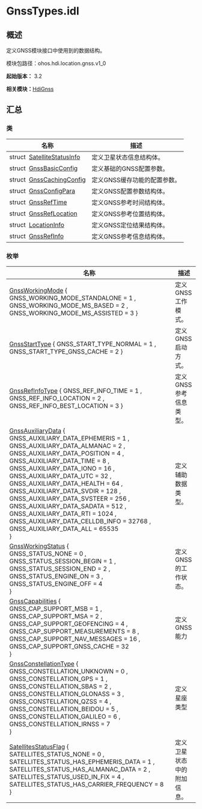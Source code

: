 # GnssTypes.idl


## 概述

定义GNSS模块接口中使用到的数据结构。

模块包路径：ohos.hdi.location.gnss.v1_0

**起始版本：** 3.2

**相关模块：**[HdiGnss](_hdi_gnss.md)


## 汇总


### 类

| 名称 | 描述 | 
| -------- | -------- |
| struct&nbsp;&nbsp;[SatelliteStatusInfo](_satellite_status_info.md) | 定义卫星状态信息结构体。 | 
| struct&nbsp;&nbsp;[GnssBasicConfig](_gnss_basic_config.md) | 定义基础的GNSS配置参数。 | 
| struct&nbsp;&nbsp;[GnssCachingConfig](_gnss_caching_config.md) | 定义GNSS缓存功能的配置参数。 | 
| struct&nbsp;&nbsp;[GnssConfigPara](_gnss_config_para.md) | 定义GNSS配置参数结构体。 | 
| struct&nbsp;&nbsp;[GnssRefTime](_gnss_ref_time.md) | 定义GNSS参考时间结构体。 | 
| struct&nbsp;&nbsp;[GnssRefLocation](_gnss_ref_location.md) | 定义GNSS参考位置结构体。 | 
| struct&nbsp;&nbsp;[LocationInfo](_location_info.md) | 定义GNSS定位结果结构体。 | 
| struct&nbsp;&nbsp;[GnssRefInfo](_gnss_ref_info.md) | 定义GNSS参考信息结构体。 | 


### 枚举

| 名称 | 描述 | 
| -------- | -------- |
| [GnssWorkingMode](_hdi_gnss.md#gnssworkingmode) { GNSS_WORKING_MODE_STANDALONE = 1 , GNSS_WORKING_MODE_MS_BASED = 2 , GNSS_WORKING_MODE_MS_ASSISTED = 3 } | 定义GNSS工作模式。 | 
| [GnssStartType](_hdi_gnss.md#gnssstarttype) { GNSS_START_TYPE_NORMAL = 1 , GNSS_START_TYPE_GNSS_CACHE = 2 } | 定义GNSS启动方式。 | 
| [GnssRefInfoType](_hdi_gnss.md#gnssrefinfotype) { GNSS_REF_INFO_TIME = 1 , GNSS_REF_INFO_LOCATION = 2 , GNSS_REF_INFO_BEST_LOCATION = 3 } | 定义GNSS参考信息类型。 | 
| [GnssAuxiliaryData](_hdi_gnss.md#gnssauxiliarydata) {<br/>GNSS_AUXILIARY_DATA_EPHEMERIS = 1 , GNSS_AUXILIARY_DATA_ALMANAC = 2 , GNSS_AUXILIARY_DATA_POSITION = 4 , GNSS_AUXILIARY_DATA_TIME = 8 , GNSS_AUXILIARY_DATA_IONO = 16 , GNSS_AUXILIARY_DATA_UTC = 32 , GNSS_AUXILIARY_DATA_HEALTH = 64 , GNSS_AUXILIARY_DATA_SVDIR = 128 , GNSS_AUXILIARY_DATA_SVSTEER = 256 , GNSS_AUXILIARY_DATA_SADATA = 512 , GNSS_AUXILIARY_DATA_RTI = 1024 , GNSS_AUXILIARY_DATA_CELLDB_INFO = 32768 ,<br/>GNSS_AUXILIARY_DATA_ALL = 65535<br/>} | 定义辅助数据类型。 | 
| [GnssWorkingStatus](_hdi_gnss.md#gnssworkingstatus) {<br/>GNSS_STATUS_NONE = 0 , GNSS_STATUS_SESSION_BEGIN = 1 , GNSS_STATUS_SESSION_END = 2 , GNSS_STATUS_ENGINE_ON = 3 , GNSS_STATUS_ENGINE_OFF = 4<br/>} | 定义GNSS的工作状态。 | 
| [GnssCapabilities](_hdi_gnss.md#gnsscapabilities) {<br/>GNSS_CAP_SUPPORT_MSB = 1 , GNSS_CAP_SUPPORT_MSA = 2 , GNSS_CAP_SUPPORT_GEOFENCING = 4 , GNSS_CAP_SUPPORT_MEASUREMENTS = 8 , GNSS_CAP_SUPPORT_NAV_MESSAGES = 16 , GNSS_CAP_SUPPORT_GNSS_CACHE = 32<br/>} | 定义GNSS能力 | 
| [GnssConstellationType](_hdi_gnss.md#gnssconstellationtype) {<br/>GNSS_CONSTELLATION_UNKNOWN = 0 , GNSS_CONSTELLATION_GPS = 1 , GNSS_CONSTELLATION_SBAS = 2 , GNSS_CONSTELLATION_GLONASS = 3 , GNSS_CONSTELLATION_QZSS = 4 , GNSS_CONSTELLATION_BEIDOU = 5 , GNSS_CONSTELLATION_GALILEO = 6 , GNSS_CONSTELLATION_IRNSS = 7<br/>} | 定义星座类型 | 
| [SatellitesStatusFlag](_hdi_gnss.md#satellitesstatusflag) {<br/>SATELLITES_STATUS_NONE = 0 , SATELLITES_STATUS_HAS_EPHEMERIS_DATA = 1 , SATELLITES_STATUS_HAS_ALMANAC_DATA = 2 , SATELLITES_STATUS_USED_IN_FIX = 4 , SATELLITES_STATUS_HAS_CARRIER_FREQUENCY = 8<br/>} | 定义卫星状态中的附加信息。 | 
